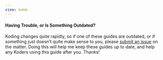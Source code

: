 ```yaml
---
view: none
---
```



#### Having Trouble, or Is Something Outdated?


Koding changes quite rapidly, so if one of these guides are outdated,
or if something just doesn't quite make sense to you, please
[submit an issue][1] on the matter. Doing this will help me keep these guides
up to date, and help any Koders using this guide after you. Thanks!


[1]: https://github.com/leeolayvar/koding-unofficial/issues/new
